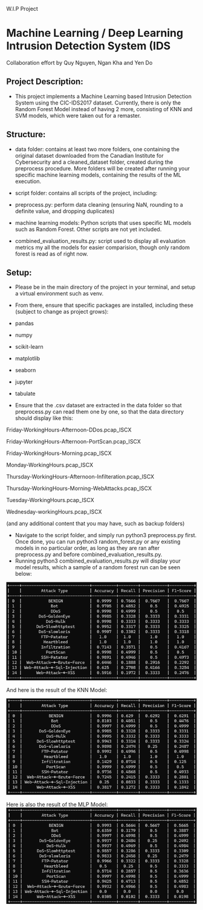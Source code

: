 W.I.P Project

# Machine Learning / Deep Learning Intrusion Detection System (IDS



Collaboration effort by Quy Nguyen, Ngan Kha and Yen Do



## Project Description:

- This project implements a Machine Learning based Intrusion Detection System using the CIC-IDS2017 dataset. Currently, there is only the Random Forest Model instead of having 2 more, consisting of KNN and SVM models, which were taken out for a remaster.



## Structure:

- data folder: contains at least two more folders, one containing the original dataset downloaded from the Canadian Institute for Cybersecurity and a cleaned\_dataset folder, created during the preprocess procedure. More folders will be created after running your specific machine learning models, containing the results of the ML execution.

- script folder: contains all scripts of the project, including:

+ preprocess.py: perform data cleaning (ensuring NaN, rounding to a definite value, and dropping duplicates)

+ machine learning models: Python scripts that uses specific ML models such as Random Forest. Other scripts are not yet included.

+ combined\_evaluation\_results.py: script used to display all evaluation metrics my all the models for easier comparision, though only random forest is read as of right now.



## Setup:

- Please be in the main directory of the project in your terminal, and setup a virtual environment such as venv.

- From there, ensure that specific packages are installed, including these (subject to change as project grows):

+ pandas

+ numpy

+ scikit-learn

+ matplotlib

+ seaborn

+ jupyter

+ tabulate



- Ensure that the .csv dataset are extracted in the data folder so that preprocess.py can read them one by one, so that the data directory should display like this:

Friday-WorkingHours-Afternoon-DDos.pcap\_ISCX

Friday-WorkingHours-Afternoon-PortScan.pcap\_ISCX

Friday-WorkingHours-Morning.pcap\_ISCX

Monday-WorkingHours.pcap\_ISCX

Thursday-WorkingHours-Afternoon-Infilteration.pcap\_ISCX

Thursday-WorkingHours-Morning-WebAttacks.pcap\_ISCX

Tuesday-WorkingHours.pcap\_ISCX

Wednesday-workingHours.pcap\_ISCX

(and any additional content that you may have, such as backup folders)


- Navigate to the script folder, and simply run python3 preprocess.py first. Once done, you can run python3 random_forest.py or any existing models in no particular order, as long as they are ran after preprocess.py and before combined_evaluation_results.py. 
- Running python3 combined_evaluation_results.py will display your model results, which a sample of a random forest run can be seen below:


![Evaluation Table](screenshots/random_forest_result.png)




And here is the result of the KNN Model:

![Evaluation Table](screenshots/knn_result.png)


Here is also the result of the MLP Model:
![Evaluation Table](screenshots/mlp_result.png)
